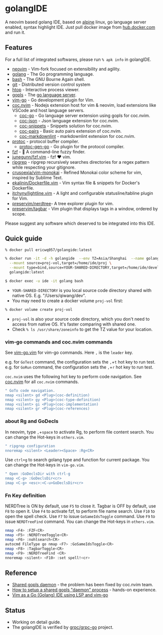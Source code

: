 # golangIDE

A neovim based golang IDE, based on [alpine](https://www.alpinelinux.org/) linux, go language server enabled, syntax highlight IDE. Just pull docker image from [hub.docker.com](https://hub.docker.com/r/ericwq057/golangide) and run it.

## Features

For a full list of integrated softwares, please run `% apk info` in golangIDE.

- [neovim](https://neovim.io) - Vim-fork focused on extensibility and agility.
- [golang](https://golang.org/) - The Go programming language.
- [bash](https://www.gnu.org/software/bash/bash.html) - The GNU Bourne Again shell.
- [git](https://www.git-scm.com/) - Distributed version control system
- [htop](https://htop.dev/) - Interactive process viewer.
- [gopls](https://github.com/golang/tools) - The [go language server](https://pkg.go.dev/golang.org/x/tools/gopls#section-directories).
- [vim-go](https://github.com/fatih/vim-go) - Go development plugin for Vim.
- [coc.nvim](https://github.com/neoclide/coc.nvim) - Nodejs extension host for vim & neovim, load extensions like VSCode and host language servers.
  - [coc-go](https://github.com/josa42/coc-go) - Go language server extension using gopls for coc.nvim.
  - [coc-json](https://github.com/neoclide/coc-json) - Json language extension for coc.nvim.
  - [coc-snippets](https://github.com/neoclide/coc-snippets) - Snippets solution for coc.nvim.
  - [coc-pairs](https://github.com/neoclide/coc-pairs) - Basic auto pairs extension of coc.nvim.
  - [coc-markdownlint](https://github.com/fannheyward/coc-markdownlint) - markdownlint extension for coc.nvim.
- [protoc](https://developers.google.com/protocol-buffers/docs/downloads) - protocol buffer compiler.
  - [protoc-gen-go](google.golang.org/grpc/cmd/protoc-gen-go-grpc) - Go plugin for the protocol compiler.
- [fzf](https://github.com/junegunn/fzf) - 🌸 A command-line fuzzy finder.
- [junegunn/fzf.vim](https://github.com/junegunn/fzf.vim) - fzf ❤️  vim.
- [ripgrep](https://github.com/BurntSushi/ripgrep) - ripgrep recursively searches directories for a regex pattern while respecting your gitignore.
- [crusoexia/vim-monokai](https://github.com/crusoexia/vim-monokai) - Refined Monokai color scheme for vim, inspired by Sublime Text.
- [ekalinin/Dockerfile.vim](https://github.com/ekalinin/Dockerfile.vim) - Vim syntax file & snippets for Docker's Dockerfile.
- [itchyny/lightline.vim](https://github.com/itchyny/lightline.vim) - A light and configurable statusline/tabline plugin for Vim.
- [preservim/nerdtree](https://github.com/preservim/nerdtree)- A tree explorer plugin for vim.
- [preservim/tagbar](https://github.com/preservim/tagbar) - Vim plugin that displays tags in a window, ordered by scope.

Please suggest any software which deserved to be integrated into this IDE.

## Quick guide

```sh
% docker pull ericwq057/golangide:latest

% docker run -it -d -h golangide  --env TZ=Asia/Shanghai  --name golang \
  --mount source=proj-vol,target=/home/ide/proj \
  --mount type=bind,source=YOUR-SHARED-DIRECTORY,target=/home/ide/develop \
  golangide:latest

$ docker exec -u ide -it golang bash
```

- `YOUR-SHARED-DIRECTORY` is you local source code directory shared with native OS. E.g. "/Users/qiwang/dev".
- You may need to create a docker volume `proj-vol` first:

```sh
% docker volume create proj-vol
```

- `proj-vol` is also your source code directory, which you don't need to access from native OS. It's faster comparing with shared one.
- Check `% ls /usr/share/zoneinfo` to get the TZ value for your location.

### vim-go commands and coc.nvim commands

See [vim-go.vim](https://github.com/ericwq/golangIDE/blob/master/config/vim-go.vim) for vim-go commands. Here `,` is the `leader` key.

e.g. for `GoTest` command, the configuration sets the `,`+`t` hot key to run test.
e.g. for `GoRun` command, the configuration sets the `,`+`r` hot key to run test.

`coc.nvim` uses the following hot key to perform code navigation. See [coc.nvim](https://github.com/ericwq/golangIDE/blob/master/config/coc.vim) for all `coc.nvim` commands.

```sh
" GoTo code navigation.
nmap <silent> gd <Plug>(coc-definition)
nmap <silent> gy <Plug>(coc-type-definition)
nmap <silent> gi <Plug>(coc-implementation)
nmap <silent> gr <Plug>(coc-references)
```

### about Rg and GoDecls

In neovim, type `,`+`space` to activate Rg, to perform file content search. You can change the Hot-keys in `others.vim`.

```sh
" ripgrep configuration
nnoremap <silent> <Leader><Space> :Rg<CR>
```

Use `ctrl+g` to search golang type and function for current package. You can change the Hot-keys in `vim-go.vim`.

```sh
" Open :GoDeclsDir with ctrl-g
nmap <C-g> :GoDeclsDir<cr>
imap <C-g> <esc>:<C-u>GoDeclsDir<cr>
```

### Fn Key definition

NERDTree is ON by default, use `F5` to close it. Tagbar is OFF by default, use `F8` to open it. Use `F4` to activate fzf, to perform file name search. Use `F10` to open the spell check. Use `F7` to issue `GoSameIdsToggle` command. Use `F9` to issue `NERDTreeFind` command. You can change the Hot-keys in `others.vim`.

```sh
nmap <F4> :FZF<CR>
nmap <F5> :NERDTreeToggle<CR>
nmap <F6> :nohlsearch<CR>
autocmd FileType go nmap <F7> :GoSameIdsToggle<CR>
nmap <F8> :TagbarToggle<CR>
nmap <F9> :NERDTreeFind <CR>
nnoremap <silent> <F10> :set spell!<cr>
```

## Reference

- [Shared gopls daemon](shared-gopls-daemon.md) - the problem has been fixed by coc.nvim team.
- [How to setup a shared gopls "daemon" process](setup.md) - hands-on experience.
- [Vim as a Go (Golang) IDE using LSP and vim-go](https://octetz.com/docs/2019/2019-04-24-vim-as-a-go-ide/)

## Status

- Working on detail guide.
- The golangIDE is verified by [grpc/grpc-go](https://github.com/grpc/grpc-go) project.
